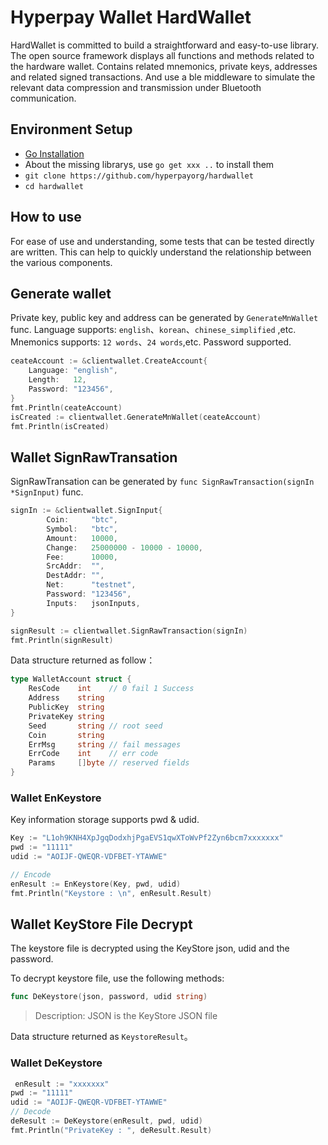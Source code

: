 # Hyperpay Wallet HardWallet

HardWallet is committed to build a straightforward and easy-to-use library.
The open source framework displays all functions and methods related to the hardware wallet. Contains related mnemonics, private keys, addresses and related signed transactions.
And use a ble middleware to simulate the relevant data compression and transmission under Bluetooth communication.

## Environment Setup

- [Go Installation](https://golang.org/doc/install)
- About the missing librarys, use `go get xxx ..` to install them
- `git clone https://github.com/hyperpayorg/hardwallet`
- `cd hardwallet`

## How to use

For ease of use and understanding, some tests that can be tested directly are written.
This can help to quickly understand the relationship between the various components.


## Generate wallet
Private key, public key and address can be generated by `GenerateMnWallet` func.
Language supports: `english`、`korean`、`chinese_simplified` ,etc.
Mnemonics supports: `12 words`、`24 words`,etc.
Password supported.
```go
ceateAccount := &clientwallet.CreateAccount{
	Language: "english",
	Length:   12,
	Password: "123456",
}
fmt.Println(ceateAccount)
isCreated := clientwallet.GenerateMnWallet(ceateAccount)
fmt.Println(isCreated)
```
## Wallet SignRawTransation
SignRawTransation can be generated by `func SignRawTransaction(signIn *SignInput)` func.

```go
signIn := &clientwallet.SignInput{
		Coin:     "btc",
		Symbol:   "btc",
		Amount:   10000,
		Change:   25000000 - 10000 - 10000,
		Fee:      10000,
		SrcAddr:  "",
		DestAddr: "",
		Net:      "testnet",
		Password: "123456",
		Inputs:   jsonInputs,
}

signResult := clientwallet.SignRawTransaction(signIn)
fmt.Println(signResult)
```
Data structure returned as follow：
```go
type WalletAccount struct {
	ResCode    int    // 0 fail 1 Success
	Address    string
	PublicKey  string
	PrivateKey string
	Seed       string // root seed
	Coin       string
	ErrMsg     string // fail messages
	ErrCode    int    // err code
	Params     []byte // reserved fields
}
```


### Wallet EnKeystore

Key information storage supports pwd & udid.
```go
Key := "L1oh9KNH4XpJgqDodxhjPgaEVS1qwXToWvPf2Zyn6bcm7xxxxxxx"
pwd := "11111"
udid := "AOIJF-QWEQR-VDFBET-YTAWWE"

// Encode
enResult := EnKeystore(Key, pwd, udid)
fmt.Println("Keystore : \n", enResult.Result)
```
## Wallet KeyStore File Decrypt
The keystore file is decrypted using the KeyStore json, udid and the password.

To decrypt keystore file, use the following methods:


```go
func DeKeystore(json, password, udid string)
```

> Description: JSON is the KeyStore JSON file

Data structure returned as `KeystoreResult`。

### Wallet DeKeystore 
```go
 enResult := "xxxxxxx"
pwd := "11111"
udid := "AOIJF-QWEQR-VDFBET-YTAWWE"
// Decode
deResult := DeKeystore(enResult, pwd, udid)
fmt.Println("PrivateKey : ", deResult.Result)
```
